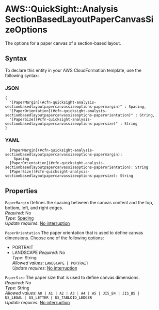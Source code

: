 # AWS::QuickSight::Analysis SectionBasedLayoutPaperCanvasSizeOptions<a name="aws-properties-quicksight-analysis-sectionbasedlayoutpapercanvassizeoptions"></a>

The options for a paper canvas of a section\-based layout\.

## Syntax<a name="aws-properties-quicksight-analysis-sectionbasedlayoutpapercanvassizeoptions-syntax"></a>

To declare this entity in your AWS CloudFormation template, use the following syntax:

### JSON<a name="aws-properties-quicksight-analysis-sectionbasedlayoutpapercanvassizeoptions-syntax.json"></a>

```
{
  "[PaperMargin](#cfn-quicksight-analysis-sectionbasedlayoutpapercanvassizeoptions-papermargin)" : Spacing,
  "[PaperOrientation](#cfn-quicksight-analysis-sectionbasedlayoutpapercanvassizeoptions-paperorientation)" : String,
  "[PaperSize](#cfn-quicksight-analysis-sectionbasedlayoutpapercanvassizeoptions-papersize)" : String
}
```

### YAML<a name="aws-properties-quicksight-analysis-sectionbasedlayoutpapercanvassizeoptions-syntax.yaml"></a>

```
  [PaperMargin](#cfn-quicksight-analysis-sectionbasedlayoutpapercanvassizeoptions-papermargin):
    Spacing
  [PaperOrientation](#cfn-quicksight-analysis-sectionbasedlayoutpapercanvassizeoptions-paperorientation): String
  [PaperSize](#cfn-quicksight-analysis-sectionbasedlayoutpapercanvassizeoptions-papersize): String
```

## Properties<a name="aws-properties-quicksight-analysis-sectionbasedlayoutpapercanvassizeoptions-properties"></a>

`PaperMargin` <a name="cfn-quicksight-analysis-sectionbasedlayoutpapercanvassizeoptions-papermargin"></a>
Defines the spacing between the canvas content and the top, bottom, left, and right edges\.  
_Required_: No  
_Type_: [Spacing](aws-properties-quicksight-analysis-spacing.md)  
_Update requires_: [No interruption](https://docs.aws.amazon.com/AWSCloudFormation/latest/UserGuide/using-cfn-updating-stacks-update-behaviors.html#update-no-interrupt)

`PaperOrientation` <a name="cfn-quicksight-analysis-sectionbasedlayoutpapercanvassizeoptions-paperorientation"></a>
The paper orientation that is used to define canvas dimensions\. Choose one of the following options:

- PORTRAIT
- LANDSCAPE
  _Required_: No  
  _Type_: String  
  _Allowed values_: `LANDSCAPE | PORTRAIT`  
  _Update requires_: [No interruption](https://docs.aws.amazon.com/AWSCloudFormation/latest/UserGuide/using-cfn-updating-stacks-update-behaviors.html#update-no-interrupt)

`PaperSize` <a name="cfn-quicksight-analysis-sectionbasedlayoutpapercanvassizeoptions-papersize"></a>
The paper size that is used to define canvas dimensions\.  
_Required_: No  
_Type_: String  
_Allowed values_: `A0 | A1 | A2 | A3 | A4 | A5 | JIS_B4 | JIS_B5 | US_LEGAL | US_LETTER | US_TABLOID_LEDGER`  
_Update requires_: [No interruption](https://docs.aws.amazon.com/AWSCloudFormation/latest/UserGuide/using-cfn-updating-stacks-update-behaviors.html#update-no-interrupt)
